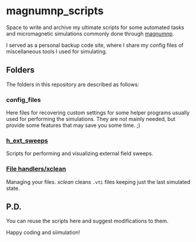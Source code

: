 # magnumnp_scripts
Space to write and archive my ultimate scripts for some automated tasks and micromagnetic simulations commonly done through [magnumnp](https://pypi.org/project/magnumnp/). 

I served as a personal backup code site, where I share my config files of miscellaneous tools I used for simulating. 

## Folders 
The folders in this repository are described as follows:

### config_files
Here files for recovering custom settings for some helper programs usually used for performing the simulations. They are not mainly needed, but provide some features that may save you some time. ;)

### [h_ext_sweeps](https://github.com/joshuamsalazar/magnumnp_scripts/tree/main/h_ext-sweeps/xsweep)
Scripts for performing and visualizing external field sweeps.

### [File handlers/xclean](./file_handlers/xclean/README.md)
Managing your files. _xclean_ cleans `.vti` files keeping just the last simulated state.

## P.D.

You can reuse the scripts here and suggest modifications to them. 

Happy coding and siimulation!
